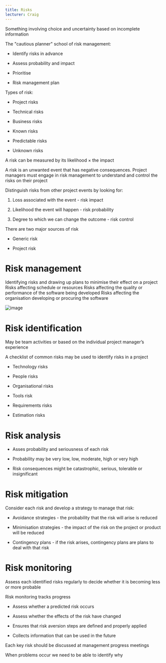 ```yaml
---
title: Risks
lecturer: Craig
---
```


<Definition name="Risk">
Something involving choice and uncertainty based on incomplete information
</Definition>

The "cautious planner" school of risk management:

-   Identify risks in advance

-   Assess probability and impact

-   Prioritise

-   Risk management plan

Types of risk:

-   Project risks

-   Technical risks

-   Business risks

-   Known risks

-   Predictable risks

-   Unknown risks

A risk can be measured by its likelihood $\times$ the impact

A risk is an unwanted event that has negative consequences. Project
managers must engage in risk management to understand and control the
risks on their project

Distinguish risks from other project events by looking for:

1.  Loss associated with the event - risk impact

2.  Likelihood the event will happen - risk probability

3.  Degree to which we can change the outcome - risk control

There are two major sources of risk

-   Generic risk

-   Project risk

# Risk management

<Definition name="Risk management">
Identifying risks and drawing up plans to minimise their effect on a project
</Definition>

<Definition name="Project Risks">
Risks affecting schedule or resources
</Definition>

<Definition name="Product Risks">
Risks affecting the quality or performance of the software being developed
</Definition>

<Definition name="Business Risks">
Risks affecting the organisation developing or procuring the software
</Definition>

![image](/img/Year_2/Software_Engineering/Risks/risk_management.webp)

# Risk identification

May be team activities or based on the individual project manager’s
experience

A checklist of common risks may be used to identify risks in a project

-   Technology risks

-   People risks

-   Organisational risks

-   Tools risk

-   Requirements risks

-   Estimation risks

# Risk analysis

-   Asses probability and seriousness of each risk

-   Probability may be very low, low, moderate, high or very high

-   Risk consequences might be catastrophic, serious, tolerable or
    insignificant

# Risk mitigation

Consider each risk and develop a strategy to manage that risk:

-   Avoidance strategies - the probability that the risk will arise is
    reduced

-   Minimisation strategies - the impact of the risk on the project or
    product will be reduced

-   Contingency plans - if the risk arises, contingency plans are plans
    to deal with that risk

# Risk monitoring

Assess each identified risks regularly to decide whether it is becoming
less or more probable

Risk monitoring tracks progress

-   Assess whether a predicted risk occurs

-   Assess whether the effects of the risk have changed

-   Ensures that risk aversion steps are defined and properly applied

-   Collects information that can be used in the future

Each key risk should be discussed at management progress meetings

When problems occur we need to be able to identify why
